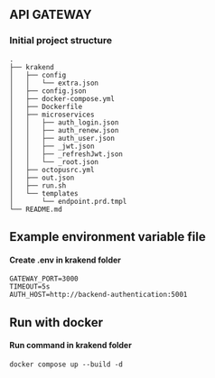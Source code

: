 ## API GATEWAY

### Initial project structure

```
.
├── krakend
│   ├── config
│   │   └── extra.json
│   ├── config.json
│   ├── docker-compose.yml
│   ├── Dockerfile
│   ├── microservices
│   │   ├── auth_login.json
│   │   ├── auth_renew.json
│   │   ├── auth_user.json
│   │   ├── _jwt.json
│   │   ├── _refreshJwt.json
│   │   └── _root.json
│   ├── octopusrc.yml
│   ├── out.json
│   ├── run.sh
│   └── templates
│       └── endpoint.prd.tmpl
└── README.md
```


## Example environment variable file 

#### Create .env in krakend folder

```
GATEWAY_PORT=3000
TIMEOUT=5s
AUTH_HOST=http://backend-authentication:5001
```

## Run with docker

#### Run command in krakend folder
```
docker compose up --build -d
```
